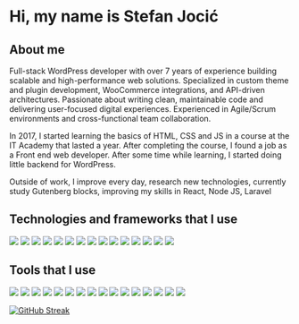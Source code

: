 # Hi, my name is Stefan Jocić


## About me

<p>Full-stack WordPress developer with over 7 years of experience building scalable and high-performance web solutions. Specialized in custom theme and plugin development, WooCommerce integrations, and API-driven architectures. Passionate about writing clean, maintainable code and delivering user-focused digital experiences. Experienced in Agile/Scrum environments and cross-functional team collaboration.</p>

<p>In 2017, I started learning the basics of HTML, CSS and JS in a course at the IT Academy that lasted a year. After completing the course, I found a job as a Front end web developer. After some time while learning, I started doing little backend for WordPress.</p>
<p>Outside of work, I improve every day, research new technologies, currently study Gutenberg blocks, improving my skills in React, Node JS, Laravel</p>

## Technologies and frameworks that I use

<p>
  <img src="https://img.shields.io/badge/HTML5-E34F26?style=for-the-badge&logo=html5&logoColor=fff" />
  <img src="https://img.shields.io/badge/CSS-1572B6?style=for-the-badge&logo=css3&logoColor=fff" />
  <img src="https://img.shields.io/badge/Sass-CC6699?style=for-the-badge&logo=sass&logoColor=fff" />
  <img src="https://img.shields.io/badge/JavaScript-141414?style=for-the-badge&logo=javascript&logoColor=F7DF1E" />
  <img src="https://img.shields.io/badge/react-333?style=for-the-badge&logo=react&logoColor=61DAFB" />
  <img src="https://img.shields.io/badge/typescript-fff?style=for-the-badge&logo=typescript&logoColor=3178C6" />
  <img src="https://img.shields.io/badge/Bootstrap_5-7952B3?style=for-the-badge&logo=bootstrap&logoColor=fff" />
  <img src="https://img.shields.io/badge/Node.js-339933?style=for-the-badge&logo=nodedotjs&logoColor=fff" />
  <img src="https://img.shields.io/badge/PHP-777BB4?style=for-the-badge&logo=php&logoColor=fff" />
  <img src="https://img.shields.io/badge/JSON-000?style=for-the-badge&logo=json&logoColor=fff" />
  <img src="https://img.shields.io/badge/WordPress-21759B?style=for-the-badge&logo=wordpress&logoColor=fff" />
  <img src="https://img.shields.io/badge/WooCommerce-96588A?style=for-the-badge&logo=woocommerce&logoColor=fff" />
  <img src="https://img.shields.io/badge/mysql-4479A1?style=for-the-badge&logo=mysql&logoColor=fff" />
  <img src="https://img.shields.io/badge/postgresql-4169E1?style=for-the-badge&logo=postgresql&logoColor=fff" />
  <img src="https://img.shields.io/badge/jQuery-0769AD?style=for-the-badge&logo=jquery&logoColor=fff" />
</p>

## Tools that I use

<p>
  <img src="https://img.shields.io/badge/PhpStorm-000000?style=for-the-badge&logo=phpstorm&logoColor=fff" />
  <img src="https://img.shields.io/badge/Visual_Studio_Code-007ACC?style=for-the-badge&logo=visualstudiocode&logoColor=fff" />
  <img src="https://img.shields.io/badge/Visual_Studio-5C2D91?style=for-the-badge&logo=visualstudio&logoColor=fff" />
  <img src="https://img.shields.io/badge/Adobe_Illustrator-FF9A00?style=for-the-badge&logo=adobeillustrator&logoColor=fff" />
  <img src="https://img.shields.io/badge/Adobe_Photoshop-31A8FF?style=for-the-badge&logo=adobephotoshop&logoColor=fff" />
  <img src="https://img.shields.io/badge/Photopea-18A497?style=for-the-badge&logo=photopea&logoColor=fff" />
  <img src="https://img.shields.io/badge/Yarn-ffffff?style=for-the-badge&logo=yarn&logoColor=2C8EBB" />
  <img src="https://img.shields.io/badge/git-333?style=for-the-badge&logo=git&logoColor=F05032" />
  <img src="https://img.shields.io/badge/gutenberg-000?style=for-the-badge&logo=gutenberg&logoColor=fff" />
  <img src="https://img.shields.io/badge/Composer-885630?style=for-the-badge&logo=composer&logoColor=fff" />
  <img src="https://img.shields.io/badge/Webpack-2b3a42?style=for-the-badge&logo=webpack&logoColor=8DD6F9" />
  <img src="https://img.shields.io/badge/Babel-141414?style=for-the-badge&logo=babel&logoColor=F9DC3E" />
  <img src="https://img.shields.io/badge/NPM-CB3837?style=for-the-badge&logo=npm&logoColor=fff" />
  <img src="https://img.shields.io/badge/figma-333?style=for-the-badge&logo=figma&logoColor=F24E1E" />
  <img src="https://img.shields.io/badge/puppeteer-222?style=for-the-badge&logo=puppeteer&logoColor=fff" />
  <img src="https://img.shields.io/badge/selenium-43B02A?style=for-the-badge&logo=selenium&logoColor=fff" />
</p>

[![GitHub Streak](https://github-readme-streak-stats.herokuapp.com/?user=viljuska&theme=iceberg&locale=sr)](https://git.io/streak-stats)


